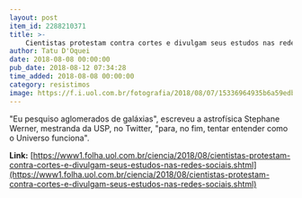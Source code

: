 ```yaml
---
layout: post
item_id: 2288210371
title: >-
    Cientistas protestam contra cortes e divulgam seus estudos nas redes sociais
author: Tatu D'Oquei
date: 2018-08-08 00:00:00
pub_date: 2018-08-12 07:34:28
time_added: 2018-08-08 00:00:00
category: resistimos
image: https://f.i.uol.com.br/fotografia/2018/08/07/15336964935b6a59edb1651_1533696493_3x2_rt.jpg
---
```


"Eu pesquiso aglomerados de galáxias", escreveu a astrofísica Stephane Werner, mestranda da USP, no Twitter, "para, no fim, tentar entender como o Universo funciona".

**Link:** [https://www1.folha.uol.com.br/ciencia/2018/08/cientistas-protestam-contra-cortes-e-divulgam-seus-estudos-nas-redes-sociais.shtml](https://www1.folha.uol.com.br/ciencia/2018/08/cientistas-protestam-contra-cortes-e-divulgam-seus-estudos-nas-redes-sociais.shtml)

